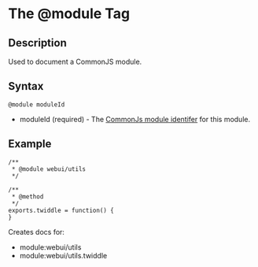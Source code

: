 The @module Tag
===============

Description
-----------

Used to document a CommonJS module.

Syntax
------

    @module moduleId

* moduleId (required) - The [CommonJs module identifer][1] for this module.

Example
-------

    /**
     * @module webui/utils
     */
    
    /**
     * @method
     */
    exports.twiddle = function() {
    }

Creates docs for:

* module:webui/utils
* module:webui/utils.twiddle



[1]: http://wiki.commonjs.org/wiki/Modules/1.1.1#Module_Identifiers